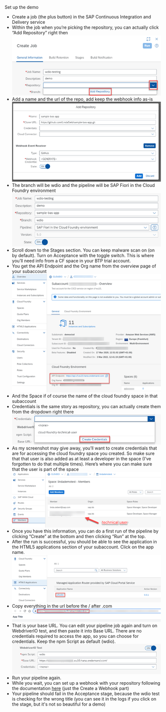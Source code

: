 Set up the demo

- Create a job (the plus button) in the SAP Continuous Integration and Delivery service
- Within the job when you’re picking the repository, you can actually click “Add Repository” right
  then
  <br>![](/readme_images/add_repository.png)
- Add a name and the url of the repo, add keep the webhook info as-is
  <br>![](/readme_images/save_repo.png)
- The branch will be wdio and the pipeline will be SAP Fiori in the Cloud Foundry environment
  <br>![](/readme_images/set_up_job.png)
- Scroll down to the Stages section. You can keep malware scan on (on by default). Turn on
  Acceptance with the toggle switch. This is where you’ll need info from a CF space in your BTP
  trial account.
- You get the API Endpoint and the Org name from the overview page of your subaccount
  <br>![](/readme_images/find_cf_info.png)
- And the Space if of course the name of the cloud foundry space in that subaccount
- Credentials is the same story as repository, you can actually create them from the dropdown right
  there
  <br>![](/readme_images/create_credentials.png)
- As my screenshot may give away, you’ll want to create credentials that are for accessing the cloud
  foundry space you created. So make sure that that user is also added as at least a developer in
  the space (I’ve forgotten to do that multiple times). Here’s where you can make sure that the user
  is part of the space
  <br>![](/readme_images/technical_user.png)
- Once you have this information, you can do a first run of the pipeline by clicking “Create” at the
  bottom and then clicking “Run” at the top.
- After the run is successful, you should be able to see the application in the HTML5 applications
  section of your subaccount. Click on the app name.
  <br>![](/readme_images/see_app.png)
- Copy everything in the url before the / after .com
  <br>![](/readme_images/copy_url.png)
- That is your base URL. You can edit your pipeline job again and turn on WebdriverIO test, and then
  paste it into Base URL. There are no credentials required to access the app, so you can
  choose <none> for credentials. Keep the npm Script as default (wdio).
  <br>![](/readme_images/wdio_setup.png)
- Run your pipeline again.
- While you wait, you can set up a webhook with your repository following the
  documentation [here](https://developers.sap.com/tutorials/btp-app-ci-cd-btp.html) (just the Create
  a Webhook part)
- Your pipeline should fail in the Acceptance stage, because the wdio test is checking for the wrong
  title (you can see it in the logs if you click on the stage, but it's not so beautiful for a demo)
